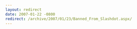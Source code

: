 ```yaml
---
layout: redirect
date: 2007-01-22 -0800
redirect: /archive/2007/01/23/Banned_From_Slashdot.aspx/
---
```

